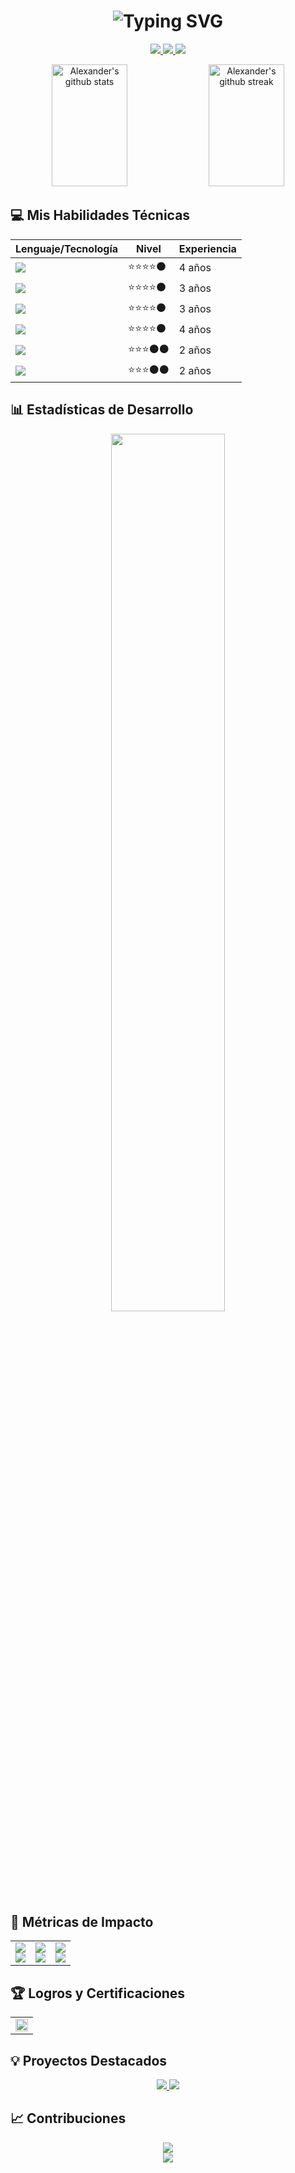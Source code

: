 <h1 align="center">
  <img src="https://readme-typing-svg.herokuapp.com?font=Fira+Code&size=30&duration=3000&pause=1000&color=F70000&center=true&vCenter=true&random=false&width=600&lines=¡Hola!+Soy+Alexander+👋;Full+Stack+%26+AI+Engineer+🚀;Costa+Rica+🌴" alt="Typing SVG" />
</h1>

<p align="center">
  <a href="https://linkedin.com/in/tuuser">
    <img src="https://img.shields.io/badge/LinkedIn-0077B5?style=for-the-badge&logo=linkedin&logoColor=white" />
  </a>
  <a href="https://github.com/tuuser">
    <img src="https://img.shields.io/badge/GitHub-100000?style=for-the-badge&logo=github&logoColor=white" />
  </a>
  <a href="https://tuportfolio.com">
    <img src="https://img.shields.io/badge/Portfolio-255E63?style=for-the-badge&logo=About.me&logoColor=white" />
  </a>
</p>

<div align="center">
  <img width="49%" height="195px" src="https://github-readme-stats.vercel.app/api?username=tuuser&show_icons=true&count_private=true&hide_border=true&title_color=ff0000&icon_color=ff0000&text_color=c9d1d9&bg_color=0d1117" alt="Alexander's github stats" /> 
  <img width="49%" height="195px" src="https://github-readme-streak-stats.herokuapp.com/?user=tuuser&hide_border=true&theme=dark&background=0D1117&stroke=ff0000&ring=ff0000&fire=ff0000&currStreakLabel=ff0000" alt="Alexander's github streak"/>
</div>

## 💻 Mis Habilidades Técnicas

<div align="center">

| Lenguaje/Tecnología | Nivel | Experiencia |
|------------|-------|-------------|
| <img src="https://img.shields.io/badge/JavaScript-F7DF1E?style=for-the-badge&logo=javascript&logoColor=black" /> | ⭐⭐⭐⭐⚫ | 4 años |
| <img src="https://img.shields.io/badge/Python-3776AB?style=for-the-badge&logo=python&logoColor=white" /> | ⭐⭐⭐⭐⚫ | 3 años |
| <img src="https://img.shields.io/badge/React-20232A?style=for-the-badge&logo=react&logoColor=61DAFB" /> | ⭐⭐⭐⭐⚫ | 3 años |
| <img src="https://img.shields.io/badge/Node.js-43853D?style=for-the-badge&logo=node.js&logoColor=white" /> | ⭐⭐⭐⭐⚫ | 4 años |
| <img src="https://img.shields.io/badge/AWS-232F3E?style=for-the-badge&logo=amazon-aws&logoColor=white" /> | ⭐⭐⭐⚫⚫ | 2 años |
| <img src="https://img.shields.io/badge/TensorFlow-FF6F00?style=for-the-badge&logo=tensorflow&logoColor=white" /> | ⭐⭐⭐⚫⚫ | 2 años |

</div>

## 📊 Estadísticas de Desarrollo

<div align="center">
  <img width="60%" src="https://github-readme-stats.vercel.app/api/top-langs/?username=tuuser&hide_border=true&layout=compact&title_color=ff0000&text_color=c9d1d9&bg_color=0d1117" />
</div>

## 🎯 Métricas de Impacto

<div align="center">
  <table>
    <tr>
      <td align="center">
        <img src="https://img.shields.io/badge/100+-Proyectos%20Completados-ff0000?style=for-the-badge" />
        <br />
        <img src="https://progress-bar.dev/100/?title=Proyectos&color=ff0000" />
      </td>
      <td align="center">
        <img src="https://img.shields.io/badge/90%25-Tasa%20de%20Éxito-ff0000?style=for-the-badge" />
        <br />
        <img src="https://progress-bar.dev/90/?title=Éxito&color=ff0000" />
      </td>
      <td align="center">
        <img src="https://img.shields.io/badge/10-Competencias%20Ganadas-ff0000?style=for-the-badge" />
        <br />
        <img src="https://progress-bar.dev/100/?title=Victorias&color=ff0000" />
      </td>
    </tr>
  </table>
</div>

## 🏆 Logros y Certificaciones

<div align="center">
  <table>
    <tr>
      <td>
        <img width="100%" src="https://github-profile-trophy.vercel.app/?username=tuuser&theme=dark_lover&no-frame=true&no-bg=true&column=4&margin-w=15&margin-h=15" />
      </td>
    </tr>
  </table>
</div>

## 💡 Proyectos Destacados

<div align="center">
  <a href="https://github.com/tuuser/proyecto1">
    <img src="https://github-readme-stats.vercel.app/api/pin/?username=tuuser&repo=proyecto1&hide_border=true&title_color=ff0000&text_color=c9d1d9&bg_color=0d1117" />
  </a>
  <a href="https://github.com/tuuser/proyecto2">
    <img src="https://github-readme-stats.vercel.app/api/pin/?username=tuuser&repo=proyecto2&hide_border=true&title_color=ff0000&text_color=c9d1d9&bg_color=0d1117" />
  </a>
</div>

## 📈 Contribuciones

<div align="center">
  <img src="https://activity-graph.herokuapp.com/graph?username=tuuser&hide_border=true&bg_color=0d1117&color=ff0000&line=ff0000&point=ff0000&area=true" />
</div>

<div align="center">
  <img src="https://capsule-render.vercel.app/api?type=waving&color=ff0000&height=120&section=footer"/>
</div>
